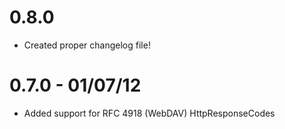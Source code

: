 # 0.8.0
* Created proper changelog file!

# 0.7.0 - 01/07/12
* Added support for RFC 4918 (WebDAV) HttpResponseCodes
